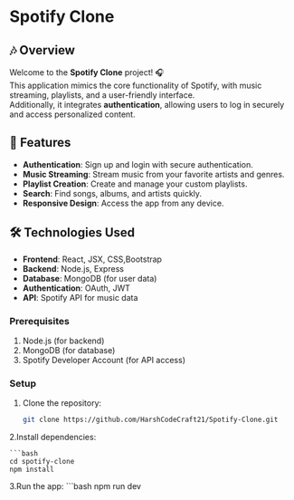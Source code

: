 # Spotify Clone

## 🎶 Overview

Welcome to the **Spotify Clone** project! 🎧  
This application mimics the core functionality of Spotify, with music streaming, playlists, and a user-friendly interface.  
Additionally, it integrates **authentication**, allowing users to log in securely and access personalized content.

## 🚀 Features

- **Authentication**: Sign up and login with secure authentication.
- **Music Streaming**: Stream music from your favorite artists and genres.
- **Playlist Creation**: Create and manage your custom playlists.
- **Search**: Find songs, albums, and artists quickly.
- **Responsive Design**: Access the app from any device.

## 🛠️ Technologies Used

- **Frontend**: React, JSX, CSS,Bootstrap
- **Backend**: Node.js, Express
- **Database**: MongoDB (for user data)
- **Authentication**: OAuth, JWT
- **API**: Spotify API for music data

### Prerequisites

1. Node.js (for backend)
2. MongoDB (for database)
3. Spotify Developer Account (for API access)

### Setup

1. Clone the repository:

   ```bash
   git clone https://github.com/HarshCodeCraft21/Spotify-Clone.git

2.Install dependencies:

    ```bash
    cd spotify-clone
    npm install 

3.Run the app:
    ```bash
    npm run dev
